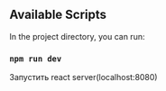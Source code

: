 

## Available Scripts

In the project directory, you can run:

### `npm run dev`
 
Запустить react server(localhost:8080)
